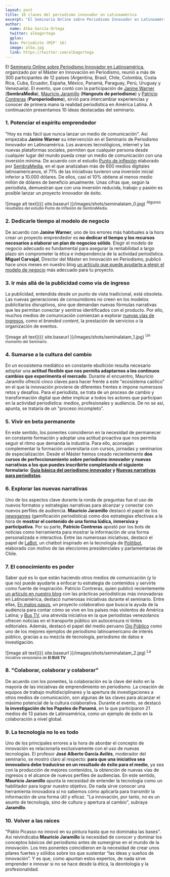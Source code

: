 ```yaml
---
layout: post
title: 10 claves del periodismo innovador en Latinoamérica
excerpt: "El Seminario Online sobre Periodismo Innovador en Latinoamérica, organizado por el Máster en Innovación en Periodismo, reunió a más de 300 participantes de 12 países (Argentina, Brasil, Chile, Colombia, Costa Rica, Cuba, Ecuador, España, México, Panamá, Paraguay, Perú, Uruguay y Venezuela). El evento, que contó con la participación de Janine Warner (SembraMedia), Mauricio Jaramillo (Hangouts de periodismo) y Patricio Contreras (Puroperiodismo), sirvió para intercambiar experiencias y conocer de primera mano la realidad periodística en América Latina. A continuación presentamos 10 ideas destacadas del seminario."
author:
  name: Alba García Ortega
  twitter: albagortega
  gplus:  
  bio: Periodista (MIP' 16)
  image: alba.jpg
  link: https://twitter.com/albagortega
---
```


El [Seminario Online sobre Periodismo Innovador en Latinoamérica](https://www.youtube.com/watch?v=HiJKAqZW3eQ), organizado por el Máster en Innovación en Periodismo, reunió a más de 300 participantes de 12 países (Argentina, Brasil, Chile, Colombia, Costa Rica, Cuba, Ecuador, España, México, Panamá, Paraguay, Perú, Uruguay y Venezuela). El evento, que contó con la participación de [Janine Warner](https://twitter.com/janinewarner?lang=es) (**SembraMedia**), [Mauricio Jaramillo](https://twitter.com/mauriciojaramil?lang=es) (**Hangouts de periodismo**) y [Patricio Contreras](https://twitter.com/pfcontrerasv?lang=en) (**Puroperiodismo**), sirvió para intercambiar experiencias y conocer de primera mano la realidad periodística en América Latina. A continuación presentamos 10 ideas destacadas del seminario. 

### 1. Potenciar el espíritu emprendedor

"Hoy es más fácil que nunca lanzar un medio de comunicación". Así empezaba **Janine Warner** su intervención en el Seminario de Periodismo Innovador en Latinoamérica. Los avances tecnológicos, internet y las nuevas plataformas sociales, permiten que cualquier persona desde cualquier lugar del mundo pueda crear un medio de comunicación con una inversión mínima. De acuerdo con el estudio [Punto de inflexión](https://www.sembramedia.org/punto-inflexion-los-medios/) elaborado por [SembraMedia](https://www.sembramedia.org), en el que analizaban más de 600 medios digitales latinoamericanos, el 71% de las iniciativas tuvieron una inversión inicial inferior a 10.000 dólares. De ellos, casi el 10% obtiene al menos medio millón de dólares de beneficio anualmente. Unas cifras que, según la periodista, demuestran que con una inversión reducida, trabajo y pasión es posible lanzar un proyecto innovador de éxito. 

![image alt text]({{ site.baseurl }}/images/shots/seminalatam_0.jpg)
<sup>Algunos resultados del estudio Punto de Inflexión de SembraMedia.

### 2. Dedicarle tiempo al modelo de negocio

De acuerdo con **Janine Warner**, uno de los errores más habituales a la hora crear un proyecto emprendedor es **no dedicar el tiempo y los recursos necesarios a elaborar un plan de negocios sólido**. Elegir el modelo de negocio adecuado es fundamental para asegurar la rentabilidad a largo plazo sin comprometer la ética e independencia de la actividad periodística. **Miguel Carvajal**, Director del Máster en Innovación en Periodismo, publicó hace unos meses en nuestro blog [un artículo que puede ayudarte a elegir el modelo de negocio](http://mip.umh.es/blog/2015/10/12/seis-modelos-negocio-periodismo-plataformas/) más adecuado para tu proyecto.  

### 3. Ir más allá de la publicidad como vía de ingreso

La publicidad, entendida desde un punto de vista tradicional, está obsoleta. Las nuevas generaciones de consumidores no creen en los modelos publicitarios disruptivos, sino que demandan nuevas fórmulas narrativas que les permitan conectar y sentirse identificados con el producto. Por ello, muchos medios de comunicación comienzan a explorar [nuevas vías de ingresos](http://mip.umh.es/blog/2016/01/31/vias-ingresos-periodismo-monetizacion/), como el *branded content*, la prestación de servicios o la organización de eventos. 

![image alt text]({{ site.baseurl }}/images/shots/seminalatam_1.jpg)
<sup>Un momento del Seminario.

### 4. Sumarse a la cultura del cambio

En un ecosistema mediático en constante ebullición resulta necesario adoptar una **actitud flexible que nos permita adaptarnos a los continuos cambios que experimenta el mercado**. Durante el encuentro, Mauricio Jaramillo ofreció cinco claves para hacer frente a este "ecosistema caótico" en el que la innovación proviene de diferentes frentes e impone numerosos retos y desafíos. Para el periodista, se trata de un proceso de cambio y transformación digital que debe implicar a todos los actores que participan en la actividad periodística: medios, profesionales y audiencia. De no se así, apunta, se trataría de un "proceso incompleto”.

### 5. Vivir en beta permanente

En este sentido, los ponentes coincidieron en la necesidad de permanecer en constante formación y adoptar una actitud proactiva que nos permita seguir el ritmo que demanda la industria. Para ello, aconsejan complementar la formación universitaria con cursos, jornadas y seminarios de especialización. Desde el Máster hemos creado recientemente **dos cursos de perfeccionamiento sobre periodismo innovador y nuevas narrativas a los que puedes inscribirte completando el siguiente formulario**: **[Guía básica del periodismo innovador](https://goo.gl/forms/o0oOUVSjSdcwCC0L2) y [Nuevas narrativas para periodistas](https://goo.gl/forms/o0oOUVSjSdcwCC0L2)**.

### 6. Explorar las nuevas narrativas

Uno de los aspectos clave durante la ronda de preguntas fue el uso de nuevos formatos y estrategias narrativas para alcanzar y conectar con nuevos perfiles de audiencia. **Mauricio Jaramillo** destacó el papel de los [newsgames](http://mip.umh.es/blog/2017/11/06/medios-formatos-gamificados/) (gamificación periodística) como dos estrategias efectivas a la hora de **mostrar el contenido de una forma lúdica, inmersiva y participativa**. Por su parte, **Patricio Contreras** apostó por los bots de noticias como herramienta para mostrar la información de una forma personalizada e interactiva. Entre las numerosas iniciativas, destacó el papel de [LaBot](https://twitter.com/robotlabot?lang=es), un chatbot inspirado en la tecnología de [Politibot](https://twitter.com/politibot?lang=es), elaborado con motivo de las elecciones presidenciales y parlamentarias de Chile.

### 7. El conocimiento es poder

Saber qué es lo que están haciendo otros medios de comunicación (y lo que no) puede ayudarte a enfocar tu estrategia de contenidos y servirte como fuente de inspiración. Patricio Contreras, quien publicó recientemente [un artículo en nuestro blog](http://mip.umh.es/blog/2017/10/24/innovacion-periodismo-latinoamerica) con las prácticas periodísticas más innovadoras en Latinoamérica, destacó numerosas iniciativas durante el seminario. Entre ellas, [En malos pasos](http://dromomanos.com/), un proyecto colaborativo que busca la ayuda de la audiencia para contar cómo se vive en los países más violentos de América Latina; y [Bus TV](https://twitter.com/elbustv?lang=es), una atrevida iniciativa en la que periodistas venezolanos ofrecen noticias en el transporte público sin autocensura ni tintes editoriales. Además, destacó el papel del medio peruano [Ojo Público](https://ojo-publico.com/) como uno de los mejores ejemplos de periodismo latinoamericano de interés público, gracias a su mezcla de tecnología, periodismo de datos e investigación. 

![image alt text]({{ site.baseurl }}/images/shots/seminalatam_2.jpg)
<sup>La iniciativa venezolana de **El BUS TV**.

### 8. "Colaborar, colaborar y colaborar"

De acuerdo con los ponentes, la colaboración es la clave del éxito en la mayoría de las iniciativas de emprendimiento en periodismo. La creación de equipos de trabajo multidisciplinares y la apertura de investigaciones a otros medios de comunicación, son algunas de las claves para alcanzar el máximo potencial de la cultura colaborativa. Durante el evento, se destacó **la investigación de los Papeles de Panamá**, en la que participaron 21 medios de 13 países de Latinoamérica, como un ejemplo de éxito en la colaboración a nivel global. 

### 9. La tecnología no lo es todo

Uno de los principales errores a la hora de abordar el concepto de innovación es relacionarla exclusivamente con el uso de nuevas tecnologías. El profesor **José Alberto García Avilés**, moderador del seminario, se mostró claro al respecto: **para que una iniciativa sea innovadora debe traducirse en un resultado de éxito para el medio**, ya sea con la producción de mejores contenidos, la obtención de nuevas vías de ingresos o el alcance de nuevos perfiles de audiencias. En este sentido, **Mauricio Jaramillo** apunta la necesidad de entender la tecnología como un habilitador para lograr nuestro objetivo. De nada sirve conocer una herramienta innovadora si no sabemos cómo aplicarla para transmitir la información de una forma útil y eficaz. "La innovación, por tanto, no es un asunto de tecnología, sino de cultura y apertura al cambio", subraya **Jaramillo**. 

### 10. Volver a las raíces

"Pablo Picasso no innovó en su pintura hasta que no dominaba las bases". Así reivindicaba **Mauricio** **Jaramillo** la necesidad de conocer y dominar los conceptos básicos del periodismo antes de sumergirse en el mundo de la innovación. Los tres ponentes coincidieron en la necesidad de crear unos pilares fuertes y sólidos sobre los que sustentar “las ideas y sueños de innovación”. Y es que, como apuntan estos expertos, de nada sirve emprender e innovar si no se hace desde la ética, la deontología y la profesionalidad. 